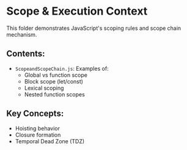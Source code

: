 # Scope & Execution Context

This folder demonstrates JavaScript's scoping rules and scope chain mechanism.

## Contents:
- `ScopeandScopeChain.js`: Examples of:
  - Global vs function scope
  - Block scope (let/const)
  - Lexical scoping
  - Nested function scopes

## Key Concepts:
- Hoisting behavior
- Closure formation
- Temporal Dead Zone (TDZ)
